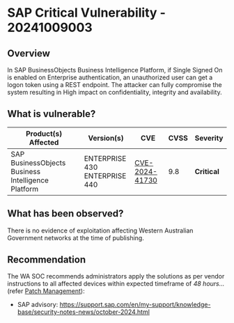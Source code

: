 # SAP Critical Vulnerability - 20241009003

## Overview

In SAP BusinessObjects Business Intelligence Platform, if Single Signed On is enabled on Enterprise authentication, an unauthorized user can get a logon token using a REST endpoint. The attacker can fully compromise the system resulting in High impact on confidentiality, integrity and availability.

## What is vulnerable?

| Product(s) Affected                                | Version(s)                        | CVE                                                                | CVSS | Severity     |
| -------------------------------------------------- | --------------------------------- | ------------------------------------------------------------------ | ---- | ------------ |
| SAP BusinessObjects Business Intelligence Platform | ENTERPRISE 430 <br> ENTERPRISE 440 | [CVE-2024-41730 ](https://nvd.nist.gov/vuln/detail/CVE-2024-41730) | 9.8  | **Critical** |

## What has been observed?

There is no evidence of exploitation affecting Western Australian Government networks at the time of publishing.

## Recommendation

The WA SOC recommends administrators apply the solutions as per vendor instructions to all affected devices within expected timeframe of *48 hours...* (refer [Patch Management](../guidelines/patch-management.md)):

- SAP advisory: <https://support.sap.com/en/my-support/knowledge-base/security-notes-news/october-2024.html>
